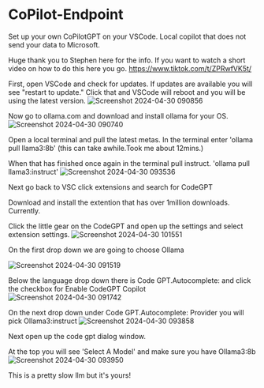 # CoPilot-Endpoint
Set up your own CoPilotGPT on your VSCode. Local copilot that does not send your data to Microsoft.  

Huge thank you to Stephen here for the info. If you want to watch a short video on how to do this here you go. https://www.tiktok.com/t/ZPRwfVK5t/

First, open VSCode and check for updates. If updates are available you will see "restart to update." Click that and VSCode will reboot and you will be using the
latest version.
![Screenshot 2024-04-30 090856](https://github.com/stuckintherain/CoPilot-Endpoint/assets/117696531/291d640b-1c2e-4084-953b-1eb99da20b08)

Now go to ollama.com and download and install ollama for your OS.
![Screenshot 2024-04-30 090740](https://github.com/stuckintherain/CoPilot-Endpoint/assets/117696531/b10e7026-7396-4a14-8c0b-4949dd9ab37b)

Open a local terminal and pull the latest metas. In the terminal enter 
'ollama pull llama3:8b' (this can take awhile.Took me about 12mins.)

When that has finished once again in the terminal pull instruct. 
'ollama pull llama3:instruct'
![Screenshot 2024-04-30 093536](https://github.com/stuckintherain/CoPilot-Endpoint/assets/117696531/3d856a71-9fc0-450e-b850-cbfed7c9586f)

Next go back to VSC click extensions and search for CodeGPT

Download and install the extention that has over 1million downloads. Currently.

Click the little gear on the CodeGPT and open up the settings and select extension settings.
![Screenshot 2024-04-30 101551](https://github.com/stuckintherain/CoPilot-Endpoint/assets/117696531/6b365fb7-d374-40b7-83e0-3f3a733bb4f1)

On the first drop down we are going to choose Ollama

![Screenshot 2024-04-30 091519](https://github.com/stuckintherain/CoPilot-Endpoint/assets/117696531/628ddfb0-1f59-40c8-835d-57cb61078b4f)

Below the language drop down there is Code GPT.Autocomplete: and click the checkbox for Enable CodeGPT Copilot
![Screenshot 2024-04-30 091742](https://github.com/stuckintherain/CoPilot-Endpoint/assets/117696531/167b6358-1a94-4ea9-b702-6a96d5e3fc8d)

On the next drop down under Code GPT.Autocomplete: Provider you will pick Ollama3:instruct
![Screenshot 2024-04-30 093858](https://github.com/stuckintherain/CoPilot-Endpoint/assets/117696531/8aad37cc-11d8-4876-ae25-15365f2c6f37)

Next open up the code gpt dialog window.

At the top you will see 'Select A Model' and make sure you have Ollama3:8b
![Screenshot 2024-04-30 093950](https://github.com/stuckintherain/CoPilot-Endpoint/assets/117696531/a18b3337-812c-4491-9424-655216675230)

This is a pretty slow llm but it's yours!

